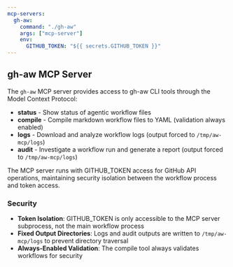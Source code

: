 ```yaml
---
mcp-servers:
  gh-aw:
    command: "./gh-aw"
    args: ["mcp-server"]
    env:
      GITHUB_TOKEN: "${{ secrets.GITHUB_TOKEN }}"
---
```


## gh-aw MCP Server

The `gh-aw` MCP server provides access to gh-aw CLI tools through the Model Context Protocol:

- **status** - Show status of agentic workflow files
- **compile** - Compile markdown workflow files to YAML (validation always enabled)
- **logs** - Download and analyze workflow logs (output forced to `/tmp/aw-mcp/logs`)
- **audit** - Investigate a workflow run and generate a report (output forced to `/tmp/aw-mcp/logs`)

The MCP server runs with GITHUB_TOKEN access for GitHub API operations, maintaining security isolation between the workflow process and token access.

### Security

- **Token Isolation**: GITHUB_TOKEN is only accessible to the MCP server subprocess, not the main workflow process
- **Fixed Output Directories**: Logs and audit outputs are written to `/tmp/aw-mcp/logs` to prevent directory traversal
- **Always-Enabled Validation**: The compile tool always validates workflows for security
